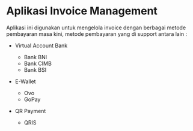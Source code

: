 # Aplikasi Invoice Management #

Aplikasi ini digunakan untuk mengelola invoice dengan berbagai metode pembayaran masa kini, metode pembayaran yang di support antara lain :

* Virtual Account Bank
  * Bank BNI
  * Bank CIMB
  * Bank BSI
  

* E-Wallet
  * Ovo
  * GoPay
  

* QR Payment  
  * QRIS